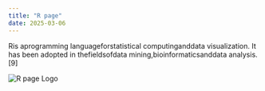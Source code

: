 ```yaml
---
title: "R page"
date: 2025-03-06
---
```


Ris aprogramming languageforstatistical computinganddata visualization. It has been adopted in thefieldsofdata mining,bioinformaticsanddata analysis.[9]

![R page Logo](https://upload.wikimedia.org/wikipedia/commons/thumb/1/1b/R_logo.svg/150px-R_logo.svg.png)
